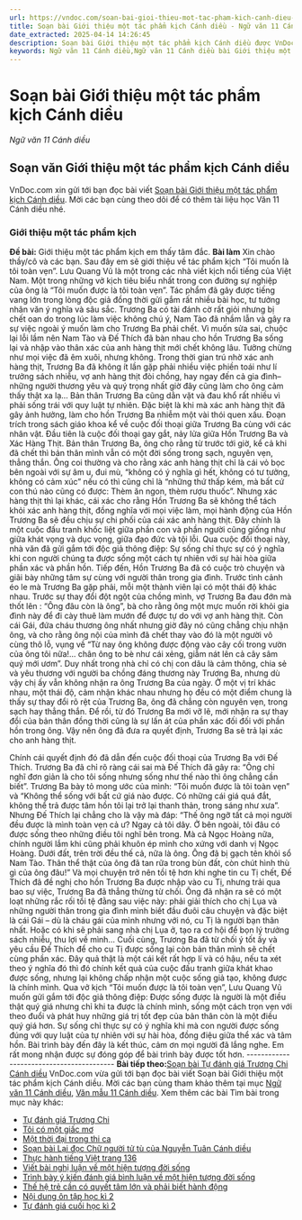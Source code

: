 ```yaml
---
url: https://vndoc.com/soan-bai-gioi-thieu-mot-tac-pham-kich-canh-dieu-307419
title: Soạn bài Giới thiệu một tác phẩm kịch Cánh diều - Ngữ văn 11 Cánh diều - VnDoc.com
date_extracted: 2025-04-14 14:26:45
description: Soạn bài Giới thiệu một tác phẩm kịch Cánh diều được VnDoc.com sưu tầm và xin gửi tới bạn đọc cùng tham khảo. Mời các bạn cùng theo dõi để có thêm tài liệu soạn văn 11 Cánh diều nhé.
keywords: Ngữ văn 11 Cánh diều,Ngữ văn 11 Cánh diều bài Giới thiệu một tác phẩm kịch,Soạn văn 11 Cánh diều,văn 11 Cánh diều,soạn văn 11,soạn bài 11 cánh diều,ngữ văn 11 cd,Soạn bài Giới thiệu một tác phẩm kịch Cánh diều,Soạn bài Giới thiệu một tác phẩm kịch,Soạn văn Giới thiệu một tác phẩm kịch,Giới thiệu một tác phẩm kịch
---
```


# Soạn bài Giới thiệu một tác phẩm kịch Cánh diều
 _Ngữ văn 11 Cánh diều_
## Soạn văn Giới thiệu một tác phẩm kịch Cánh diều
VnDoc.com xin gửi tới bạn đọc bài viết [Soạn bài Giới thiệu một tác phẩm kịch Cánh diều](<https://vndoc.com/soan-bai-gioi-thieu-mot-tac-pham-kich-canh-dieu-307419>). Mời các bạn cùng theo dõi để có thêm tài liệu học Văn 11 Cánh diều nhé.
### Giới thiệu một tác phẩm kịch
**Đề bài:** Giới thiệu một tác phẩm kịch em thấy tâm đắc.
**Bài làm**
Xin chào thầy/cô và các bạn. Sau đây em sẽ giới thiệu về tác phẩm kịch “Tôi muốn là tôi toàn vẹn”.
Lưu Quang Vũ là một trong các nhà viết kịch nổi tiếng của Việt Nam. Một trong những vở kịch tiêu biểu nhất trong con đường sự nghiệp của ông là “Tôi muốn được là tôi toàn vẹn”. Tác phẩm đã gây được tiếng vang lớn trong lòng độc giả đồng thời gửi gắm rất nhiều bài học, tư tưởng nhân văn ý nghĩa và sâu sắc.
Trương Ba có tài đánh cờ rất giỏi nhưng bị chết oan do trong lúc làm việc không chú ý, Nam Tào đã nhầm lẫn và gây ra sự việc ngoài ý muốn làm cho Trương Ba phải chết. Vì muốn sửa sai, chuộc lại lỗi lầm nên Nam Tào và Đế Thích đã bàn nhau cho hồn Trương Ba sống lại và nhập vào thân xác của anh hàng thịt mới chết không lâu. Tưởng chừng như mọi việc đã êm xuôi, nhưng không. Trong thời gian trú nhờ xác anh hàng thịt, Trương Ba đã không ít lần gặp phải nhiều việc phiền toái như lí trưởng sách nhiễu, vợ anh hàng thịt đòi chồng, hay ngay đến cả gia đình– những người thương yêu và quý trọng nhất giờ đây cũng làm cho ông cảm thấy thật xa lạ... Bản thân Trương Ba cũng dằn vặt và đau khổ rất nhiều vì phải sống trái với quy luật tự nhiên. Đặc biệt là khi mà xác anh hàng thịt đã gây ảnh hưởng, làm cho hồn Trương Ba nhiễm một vài thói quen xấu. Đoạn trích trong sách giáo khoa kể về cuộc đối thoại giữa Trương Ba cùng với các nhân vật.
Đầu tiên là cuộc đối thoại gay gắt, nảy lửa giữa Hồn Trương Ba và Xác Hàng Thịt. Bản thân Trương Ba, ông cho rằng từ trước tới giờ, kể cả khi đã chết thì bản thân mình vẫn có một đời sống trong sạch, nguyên vẹn, thẳng thắn. Ông coi thường và cho rằng xác anh hàng thịt chỉ là cái vỏ bọc bên ngoài với sự âm u, đui mù, “không có ý nghĩa gì hết, không có tư tưởng, không có cảm xúc” nếu có thì cũng chỉ là “những thứ thấp kém, mà bất cứ con thú nào cũng có được: Thèm ăn ngon, thèm rượu thuốc”. Nhưng xác hàng thịt thì lại khác, cái xác cho rằng Hồn Trương Ba sẽ không thể tách khỏi xác anh hàng thịt, đồng nghĩa với mọi việc làm, mọi hành động của Hồn Trương Ba sẽ đều chịu sự chi phối của cái xác anh hàng thịt. Đây chính là một cuộc đấu tranh khốc liệt giữa phần con và phần người cũng giống như giữa khát vọng và dục vọng, giữa đạo đức và tội lỗi. Qua cuộc đối thoại này, nhà văn đã gửi gắm tới độc giả thông điệp: Sự sống chỉ thực sự có ý nghĩa khi con người chúng ta được sống một cách tự nhiên với sự hài hòa giữa phần xác và phần hồn.
Tiếp đến, Hồn Trương Ba đã có cuộc trò chuyện và giãi bày những tâm sự cùng với người thân trong gia đình. Trước tình cảnh éo le mà Trương Ba gặp phải, mỗi một thành viên lại có một thái độ khác nhau. Trước sự thay đổi đột ngột của chồng mình, vợ Trương Ba đau đớn mà thốt lên : “Ông đâu còn là ông”, bà cho rằng ông một mực muốn rời khỏi gia đình này để đi cày thuê làm mướn để được tự do với vợ anh hàng thịt. Còn cái Gái, đứa cháu thương ông nhất nhưng giờ đây nó cũng chẳng chịu nhận ông, và cho rằng ông nội của mình đã chết thay vào đó là một người vô cùng thô lỗ, vụng về “Từ nay ông không được động vào cây cối trong vườn của ông tôi nữa\!... chân ông to bè như cái xẻng, giẫm nát lên cả cây sâm quý mới ươm”. Duy nhất trong nhà chỉ có chị con dâu là cảm thông, chia sẻ và yêu thương với người ba chồng đáng thương này Trương Ba, nhưng dù vậy chị ấy vẫn không nhận ra ông Trương Ba của ngày. Ở một vị trí khác nhau, một thái độ, cảm nhận khác nhau nhưng họ đều có một điểm chung là thấy sự thay đổi rõ rệt của Trương Ba, ông đã chẳng còn nguyên vẹn, trong sạch hay thẳng thắn. Để rồi, từ đó Trương Ba mới vỡ lẽ, mới nhận ra sự thay đổi của bản thân đồng thời cũng là sự lấn át của phần xác đối đối với phần hồn trong ông. Vậy nên ông đã đưa ra quyết định, Trương Ba sẽ trả lại xác cho anh hàng thịt.
  
Chính cái quyết định đó đã dẫn đến cuộc đối thoại của Trương Ba với Đế Thích. Trương Ba đã chỉ rõ ràng cái sai mà Đế Thích đã gây ra: “Ông chỉ nghĩ đơn giản là cho tôi sống nhưng sống như thế nào thì ông chẳng cần biết”. Trương Ba bày tỏ mong ước của mình: “Tôi muốn được là tôi toàn vẹn” và “Không thể sống với bất cứ giá nào được. Có những cái giá quá đắt, không thể trả được tâm hồn tôi lại trở lại thanh thản, trong sáng như xưa”. Nhưng Đế Thích lại chẳng cho là vậy mà đáp: “Thế ông ngỡ tất cả mọi người đều được là mình toàn vẹn cả ư? Ngay cả tôi dây. Ở bên ngoài, tôi đâu có được sống theo những điều tôi nghĩ bên trong. Mà cả Ngọc Hoàng nữa, chính người lắm khi cũng phải khuôn ép mình cho xứng với danh vị Ngọc Hoàng. Dưới đất, trên trời đều thế cả, nữa là ông. Ông đã bị gạch tên khỏi sổ Nam Tào. Thân thể thật của ông đã tan rữa trong bùn đất, còn chút hình thù gì của ông đâu\!” Và mọi chuyện trở nên tồi tệ hơn khi nghe tin cu Tị chết, Đế Thích đã đề nghị cho hồn Trương Ba được nhập vào cu Tị, nhưng trải qua bao sự việc, Trương Ba đã thẳng thừng từ chối. Ông đã nhận ra sẽ có một loạt những rắc rối tồi tệ đằng sau việc này: phải giải thích cho chị Lụa và những người thân trong gia đình mình biết đầu đuôi câu chuyện và đặc biệt là cái Gái – dù là cháu gái của mình nhưng với nó, cu Tị là người bạn thân nhất. Hoặc có khi sẽ phải sang nhà chị Lụa ở, tạo ra cơ hội để bọn lý trưởng sách nhiễu, thu lợi về mình… Cuối cùng, Trương Ba đã từ chối ý tốt ấy và yêu cầu Đế Thích để cho cu Tị được sống lại còn bản thân mình sẽ chết cùng phần xác. Đây quả thật là một cái kết rất hợp lí và có hậu, nếu ta xét theo ý nghĩa đó thì đó chính kết quả của cuộc đấu tranh giữa khát khao được sống, nhưng lại không chấp nhận một cuộc sống giả tạo, không được là chính mình.
Qua vở kịch “Tôi muốn được là tôi toàn vẹn”, Lưu Quang Vũ muốn gửi gắm tới độc giả thông điệp: Được sống được là người là một điều thật quý giá nhưng chỉ khi ta được là chính mình, sống một cách trọn vẹn với theo đuổi và phát huy những giá trị tốt đẹp của bản thân còn là một điều quý giá hơn. Sự sống chỉ thực sự có ý nghĩa khi mà con người được sống đúng với quy luật của tự nhiên với sự hài hòa, đồng điệu giữa thể xác và tâm hồn.
Bài trình bày đến đây là kết thúc, cảm ơn mọi người đã lắng nghe. Em rất mong nhận được sự đóng góp để bài trình bày được tốt hơn.
\-----------------------------------------
**Bài tiếp theo:**[Soạn bài Tự đánh giá Trương Chi Cánh diều](<https://vndoc.com/soan-bai-tu-danh-gia-truong-chi-canh-dieu-307421>)
VnDoc.com vừa gửi tới bạn đọc bài viết Soạn bài Giới thiệu một tác phẩm kịch Cánh diều. Mời các bạn cùng tham khảo thêm tại mục [Ngữ văn 11 Cánh diều](<https://vndoc.com/ngu-van-11-canh-dieu>), [Văn mẫu 11 Cánh diều](<https://vndoc.com/van-mau-lop-11-canh-dieu>).
Xem thêm các bài Tìm bài trong mục này khác:
  * [Tự đánh giá Trương Chi](</soan-bai-tu-danh-gia-truong-chi-canh-dieu-307421>)
  * [Tôi có một giấc mơ](</soan-bai-toi-co-mot-giac-mo-canh-dieu-307423>)
  * [Một thời đại trong thi ca](</soan-bai-mot-thoi-dai-trong-thi-ca-canh-dieu-307427>)
  * [Soạn bài Lại đọc Chữ người tử tù của Nguyễn Tuân Cánh diều](</soan-bai-lai-doc-chu-nguoi-tu-tu-cua-nguyen-tuan-canh-dieu-307430>)
  * [Thực hành tiếng Việt trang 136](</soan-bai-thuc-hanh-tieng-viet-trang-136-canh-dieu-307539>)
  * [Viết bài nghị luận về một hiện tượng đời sống](</soan-bai-viet-bai-nghi-luan-ve-mot-hien-tuong-doi-song-canh-dieu-307542>)
  * [Trình bày ý kiến đánh giá bình luận về một hiện tượng đời sống](</soan-bai-trinh-bay-y-kien-danh-gia-binh-luan-ve-mot-hien-tuong-doi-song-canh-dieu-307545>)
  * [Thế hệ trẻ cần có quyết tâm lớn và phải biết hành động](</soan-bai-the-he-tre-can-co-quyet-tam-lon-va-phai-biet-hanh-dong-canh-dieu-307547>)
  * [Nội dung ôn tập học kì 2](</soan-bai-noi-dung-on-tap-hoc-ki-2-canh-dieu-307550>)
  * [Tự đánh giá cuối học kì 2](</soan-bai-tu-danh-gia-cuoi-hoc-ki-2-canh-dieu-307553>)


